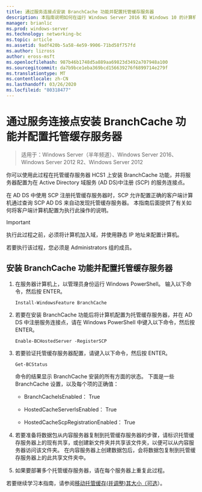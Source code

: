 ```yaml
---
title: 通过服务连接点安装 BranchCache 功能并配置托管缓存服务器
description: 本指南说明如何在运行 Windows Server 2016 和 Windows 10 的计算机上以托管缓存模式部署 BranchCache
manager: brianlic
ms.prod: windows-server
ms.technology: networking-bc
ms.topic: article
ms.assetid: 9adf420b-5a58-4e59-9906-71bd58f757fd
ms.author: lizross
author: eross-msft
ms.openlocfilehash: 987b46b1748d5a889aa69823d3492a707948a100
ms.sourcegitcommit: da7b9bce1eba369bcd156639276f6899714e279f
ms.translationtype: MT
ms.contentlocale: zh-CN
ms.lasthandoff: 03/26/2020
ms.locfileid: "80318477"
---
```

# <a name="install-the-branchcache-feature-and-configure-the-hosted-cache-server-by-service-connection-point"></a>通过服务连接点安装 BranchCache 功能并配置托管缓存服务器

>适用于：Windows Server（半年频道）、Windows Server 2016、Windows Server 2012 R2、Windows Server 2012

你可以使用此过程在托管缓存服务器 HCS1 上安装 BranchCache 功能，并将服务器配置为在 Active Directory 域服务 \(AD DS\)中注册 \(SCP\) 的服务连接点。

在 AD DS 中使用 SCP 注册托管缓存服务器时，SCP 允许配置正确的客户端计算机通过查询 SCP AD DS 来自动发现托管缓存服务器。 本指南后面提供了有关如何将客户端计算机配置为执行此操作的说明。

>[!IMPORTANT]
>执行此过程之前，必须将计算机加入域，并使用静态 IP 地址来配置计算机。

若要执行该过程，您必须是 Administrators 组的成员。

## <a name="to-install-the-branchcache-feature-and-configure-the-hosted-cache-server"></a>安装 BranchCache 功能并配置托管缓存服务器  

1. 在服务器计算机上，以管理员身份运行 Windows PowerShell。 输入以下命令，然后按 ENTER。

    ``` 
    Install-WindowsFeature BranchCache
    ```

2.  若要在安装 BranchCache 功能后将计算机配置为托管缓存服务器，并在 AD DS 中注册服务连接点，请在 Windows PowerShell 中键入以下命令，然后按 ENTER。

    ```  
    Enable-BCHostedServer -RegisterSCP
    ```  

3. 若要验证托管缓存服务器配置，请键入以下命令，然后按 ENTER。

    ```  
    Get-BCStatus  
    ```  
  
    命令的结果显示 BranchCache 安装的所有方面的状态。 下面是一些 BranchCache 设置，以及每个项的正确值：  
  
    -   BranchCacheIsEnabled： True

    -   HostedCacheServerIsEnabled： True

    -   HostedCacheScpRegistrationEnabled： True

4. 若要准备将数据包从内容服务器复制到托管缓存服务器的步骤，请标识托管缓存服务器上的现有共享，或创建新文件夹并共享该文件夹，以便可以从内容服务器访问该文件夹。 在内容服务器上创建数据包后，会将数据包复制到托管缓存服务器上的此共享文件夹中。
  
5. 如果要部署多个托管缓存服务器，请在每个服务器上重复此过程。

若要继续学习本指南，请参阅[移动托管缓存&#40;并调整&#41;其大小（可选](6-Bc-Move-Resize-Cache.md)）。
